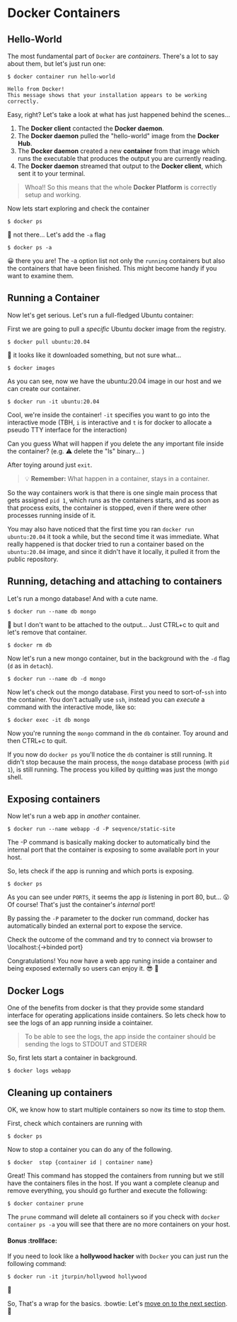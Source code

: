 # Docker Containers

## Hello-World

The most fundamental part of `Docker` are *containers*. There's a lot to say about them, but let's just run one:

```
$ docker container run hello-world

Hello from Docker!
This message shows that your installation appears to be working correctly.
```

Easy, right? Let's take a look at what has just happened behind the scenes...

 1. The **Docker client** contacted the **Docker daemon**.
 2. The **Docker daemon** pulled the "hello-world" image from the **Docker Hub**.
 3. The **Docker daemon** created a new **container** from that image which runs the
    executable that produces the output you are currently reading.
 4. The **Docker daemon** streamed that output to the **Docker client**, which sent it
    to your terminal.


> Whoa!! So this means that the whole **Docker Platform** is correctly setup and working.


Now lets start exploring and check the container 

```
$ docker ps
```

🤔 not there... Let's add the `-a` flag

```
$ docker ps -a
```

😀 there you are! The -a option list not only the `running` containers but also the containers that have been finished.  This might become handy if you want to examine them.



## Running a Container

Now let's get serious. Let's run a full-fledged Ubuntu container:

First we are going to pull a *specific* Ubuntu docker image from the registry.

```
$ docker pull ubuntu:20.04
```

🤔 it looks like it downloaded something, but not sure what...

```
$ docker images
```

As you can see, now we have the ubuntu:20.04 image in our host and we can create our container.


```
$ docker run -it ubuntu:20.04
```

Cool, we're inside the container! `-it` specifies you want to go into the interactive mode (TBH, `i` is interactive and `t` is for docker to allocate a pseudo TTY interface for the interaction)

Can you guess What will happen if you delete the any important file inside the container? (e.g. :warning: delete the "ls" binary... )

After toying around just `exit`. 


> :bulb: **Remember:** What happen in a container, stays in a container.



So the way containers work is that there is one single main process that gets assigned `pid 1`, which runs as the containers starts, and as soon as that process exits, the container is stopped, even if there were other processes running inside of it.

You may also have noticed that the first time you ran `docker run ubuntu:20.04` it took a while, but the second time it was immediate. What really happened is that docker tried to run a container based on the `ubuntu:20.04` image, and since it didn't have it locally, it pulled it from the public repository. 


## Running, detaching and attaching to containers

Let's run a mongo database! And with a cute name.

```
$ docker run --name db mongo
```

🤔 but I don't want to be attached to the output... Just CTRL+c to quit and let's remove that container.

```
$ docker rm db
```

Now let's run a new mongo container, but in the background with the `-d` flag (`d` as in `detach`).

```
$ docker run --name db -d mongo
```

Now let's check out the mongo database. First you need to sort-of-`ssh` into the container. You don't actually use `ssh`, instead you can _execute_ a command with the interactive mode, like so:

```
$ docker exec -it db mongo
```

Now you're running the `mongo` command in the `db` container. Toy around and then CTRL+c to quit.

If you now do `docker ps` you'll notice the `db` container is still running. It didn't stop because the main process, the `mongo` database process (with `pid 1`), is still running. The process you killed by quitting was just the mongo shell.


## Exposing containers

Now let's run a web app in _another_ container.

```
$ docker run --name webapp -d -P seqvence/static-site
```

The -P command is basically making docker to automatically bind the internal port that the container is exposing to some available port in your host.

So, lets check if the app is running and which ports is exposing.

```
$ docker ps
```

As you can see under `PORTS`, it seems the app *is* listening in port 80, but... 😮 Of course! That's just the container's _internal_ port! 

By passing the `-P` parameter to the docker run command, docker has automatically binded an external port to expose the service. 

Check the outcome of the command and try to connect via browser to \\localhost:{->binded port}


Congratulations! You now have a web app runing inside a container and being exposed externally so users can enjoy it. 😎 🐳


## Docker Logs

One of the benefits from docker is that they provide some standard interface for operating applications inside containers.  So lets check how to see the logs of an app running inside a cointainer.

> To be able to see the logs, the app inside the container should be sending the logs to  STDOUT and STDERR

So, first lets start a container in background.

```
$ docker logs webapp
```

## Cleaning up containers

OK,  we know how to start multiple containers so now its time to stop them. 

First, check which containers are running with 

```
$ docker ps
```

Now to stop a container you can do any of the following. 

``` 
$ docker  stop {container id | container name}
```

Great! This command has stopped the containers from running but we still have the containers files in the host. If you want a complete cleanup and remove everything, you should go further and execute the following:

``` 
$ docker container prune
```
The `prune` command will delete all containers so if you check with `docker container ps -a` you will see that there are no more containers on your host.

#### Bonus :trollface:
If you need to look like a **hollywood hacker** with `Docker` you can just run the following command:

```
$ docker run -it jturpin/hollywood hollywood
```
:grimacing:

So, That's a wrap for the basics. :bowtie: Let's [move on to the next section](https://github.com/bitlogic/hello-docker/tree/master/2-building-images). :punch:
